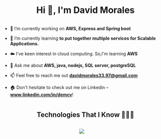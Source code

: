 <div id="user-content-toc">
  <ul align="center">
    <summary><h1 style="display: inline-block">Hi 👋, I'm David Morales</h1></summary>
  </ul>
</div>

- 🔭 I’m currently working on **AWS, Express and Spring boot**

- 🌱 I’m currently learning **to put together multiple services for Scalable Applications.**

- ☁️ I've keen interest in cloud computing. So,I'm learning **AWS**

- 💬 Ask me about **AWS, java, nodejs, SQL server, postgreSQL**

- 📫 Feel free to reach me out **davidmorales33.97@gmail.com**

- 🏠 Don't hesitate to check out me on Linkedin – **www.linkedin.com/in/demcv**!
<!--Intro end-->

<!--- stats & Trophy (start) -->
<!--
<p align="center">
  <table align="center">
  <tr border="none">
    <td width="50%" align="center">
      <img align="center" alt="Coding" width="80%" src="https://i.pinimg.com/originals/81/17/8b/81178b47a8598f0c81c4799f2cdd4057.gif">   
    </td>
    <td width="50%" align="center">
      <img  align="center" width="80%" src="https://github-readme-stats.anuraghazra1.vercel.app/api/top-langs/?username=david-morales-33&theme=dark&hide_border=false&no-bg=true&no-frame=true&langs_count=10"/>
    </td>
  </tr>
  </table>
</p>      
<!--- stats (end) -->
<!--h1 without bottom border-->
<div id="user-content-toc">
  <ul align="center">
    <summary><h2 style="display: inline-block">Technologies That I Know 👨🏻‍💻</h2></summary>
  </ul>
</div>
<!--tech stack icons-->
<p align="center">
  <a href="https://skillicons.dev">
    <img src="https://skillicons.dev/icons?i=java,spring,hibernate,maven,js,ts,nodejs,express,npm,jest,postgres,mongodb,html,css,react,redux,git,aws,docker,kubernetes,redis,ubuntu,linux,postman,vscode,idea,cpp,arduino,python&perline=14" />
  </a>
</p>

<!--icons and links-->
<!--<p align="center">
<a href="https://www.linkedin.com/in/demcv/" target="blank"><img align="center" src="https://user-images.githubusercontent.com/88904952/234979284-68c11d7f-1acc-4f0c-ac78-044e1037d7b0.png" alt="linkedin" height="50" width="50" /></a>
<a href="https://www.instagram.com/david_33morales/" target="blank"><img align="center" src="https://user-images.githubusercontent.com/88904952/234981169-2dd1e58f-4b7e-468c-8213-034ba62156c3.png" alt="instagram" height="50" width="50" /></a>
<a href="davidmorales33.97@gmail.com" target="blank"><img align="center" src="" alt="gmail" height="50" width="50" /></a>
  
</p>


